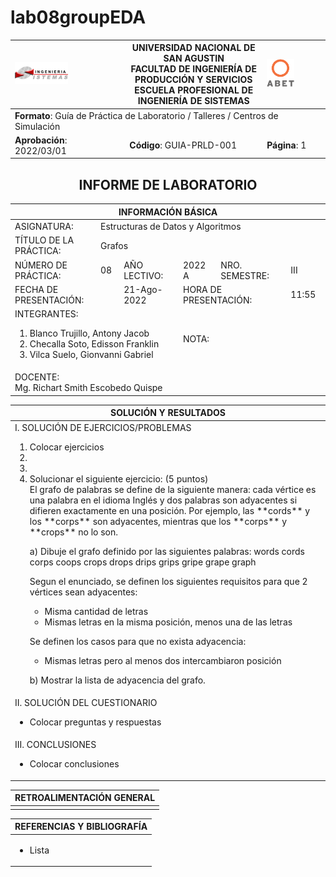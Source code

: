 # lab08groupEDA
<table>
    <theader>
        <tr>
            <td><img src="https://github.com/rescobedoq/pw2/blob/main/epis.png?raw=true" alt="EPIS" style="width:50%; height:auto"/></td>
            <th>
                <span style="font-weight:bold;">UNIVERSIDAD NACIONAL DE SAN AGUSTIN</span><br />
                <span style="font-weight:bold;">FACULTAD DE INGENIERÍA DE PRODUCCIÓN Y SERVICIOS</span><br />
                <span style="font-weight:bold;">ESCUELA PROFESIONAL DE INGENIERÍA DE SISTEMAS</span>
            </th>
            <td><img src="https://github.com/rescobedoq/pw2/blob/main/abet.png?raw=true" alt="ABET" style="width:50%; height:auto"/></td>
        </tr>
    </theader>
    <tbody>
        <tr><td colspan="3"><span style="font-weight:bold;">Formato</span>: Guía de Práctica de Laboratorio / Talleres / Centros de Simulación</td></tr>
        <tr><td><span style="font-weight:bold;">Aprobación</span>:  2022/03/01</td><td><span style="font-weight:bold;">Código</span>: GUIA-PRLD-001</td><td><span style="font-weight:bold;">Página</span>: 1</td></tr>
    </tbody>
</table>
</div>
<div align="center">
    <span style="font-weight:bold;"><h2>INFORME DE LABORATORIO</h2></span>
</div>


<table>
<theader>
    <tr><th colspan="6" style="width:50%; height:auto; text-align:center">INFORMACIÓN BÁSICA</th></tr>
</theader>
<tbody>
    <tr>
        <td>ASIGNATURA:</td><td colspan="5">Estructuras de Datos y Algoritmos</td>
    </tr>
    <tr>
        <td>TÍTULO DE LA PRÁCTICA:</td><td colspan="5">Grafos</td>
    </tr>
    <tr>
        <td>NÚMERO DE PRÁCTICA:</td><td>08</td><td>AÑO LECTIVO:</td><td>2022 A</td><td>NRO. SEMESTRE:</td><td>III</td>
    </tr>
    <tr>
        <td colspan="2">FECHA DE PRESENTACIÓN:</td><td>21-Ago-2022</td><td colspan="2">HORA DE PRESENTACIÓN:</td><td>11:55</td>
    </tr>
    <tr>
        <td colspan="3">INTEGRANTES:
        <ol>
        <li>Blanco Trujillo, Antony Jacob</li>
        <li>Checalla Soto, Edisson Franklin</li>
        <li>Vilca Suelo, Gionvanni Gabriel</li>
        </ol>
        </td>
        <td colspan="2"> NOTA:</td>
        <td>     </td>
    </tr>
    <tr>
        <td colspan="6">DOCENTE:<br>
        Mg. Richart Smith Escobedo Quispe
        </td>
    </tr>
</tdbody>
</table>

<table>
    <theader>
        <tr>
            <th style="text-align:center">SOLUCIÓN Y RESULTADOS</th>
        </tr>
    </theader>
    <tbody>
        <tr>
            <td>
            I. SOLUCIÓN DE EJERCICIOS/PROBLEMAS<br>
                <ol>
                    <li>Colocar ejercicios</li>
					<li></li>
					<li></li>
					<li>
						Solucionar el siguiente ejercicio: (5 puntos)<br>
						El grafo de palabras se define de la siguiente manera: cada vértice es una palabra
						en el idioma Inglés y dos palabras son adyacentes si difieren exactamente en una
						posición. Por ejemplo, las **cords** y los **corps** son adyacentes, mientras que los
						**corps** y **crops** no lo son.
						<p>a) Dibuje el grafo definido por las siguientes palabras: words cords corps coops
crops drops drips grips gripe grape graph</p> 
						<p>Segun el enunciado, se definen los siguientes requisitos para que 2 vértices sean adyacentes:</p>
						<ul>
							<li>Misma cantidad de letras</li>
							<li>Mismas letras en la misma posición, menos una de las letras</li>
						</ul>
						<p>Se definen los casos para que no exista adyacencia:</p>
						<ul>
							<li>Mismas letras pero al menos dos intercambiaron posición</li>
						</ul>
						<p>b) Mostrar la lista de adyacencia del grafo.</p>
					</li>
                </ol>
            </td>
        </tr>
        <tr>
            <td>
            II. SOLUCIÓN DEL CUESTIONARIO<br>
                <ul>
                    <li>Colocar preguntas y respuestas</li>
                </ul>
            </td>
        </tr>
        <tr>
            <td>
            III. CONCLUSIONES<br>
                <ul>
                    <li>Colocar conclusiones</li>
                </ul>
            </td>
        </tr>
    </tbody>
</table>

<table>
    <theader>
        <tr>
            <th style="text-align:center">RETROALIMENTACIÓN GENERAL</th>
        </tr>
    </theader>
    <tbody>
        <tr>
            <td>
            </td>
        </tr>
    </tbody>
</table>

<table>
    <theader>
        <tr>
            <th style="text-align:center">REFERENCIAS Y BIBLIOGRAFÍA</th>
        </tr>
    </theader>
    <tbody>
        <tr>
            <td>
                <ul>
                    <li>Lista</li>
                </ul>
            </td>
        </tr>
    </tbody>
</table>
